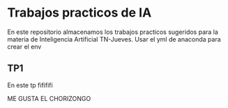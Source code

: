 # Trabajos practicos de IA

En este repositorio almacenamos los trabajos practicos sugeridos para la materia de Inteligencia Artificial TN-Jueves.
Usar el yml de anaconda para crear el env

## TP1

En este tp fifififi



ME GUSTA EL CHORIZONGO